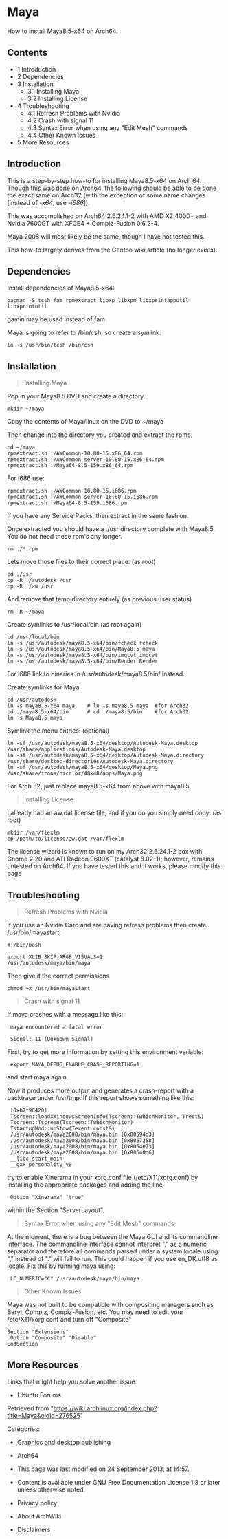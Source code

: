 Maya
====

How to install Maya8.5-x64 on Arch64.

Contents
--------

-   1 Introduction
-   2 Dependencies
-   3 Installation
    -   3.1 Installing Maya
    -   3.2 Installing License
-   4 Troubleshooting
    -   4.1 Refresh Problems with Nvidia
    -   4.2 Crash with signal 11
    -   4.3 Syntax Error when using any "Edit Mesh" commands
    -   4.4 Other Known Issues
-   5 More Resources

Introduction
------------

This is a step-by-step how-to for installing Maya8.5-x64 on Arch 64.
Though this was done on Arch64, the following should be able to be done
the exact same on Arch32 (with the exception of some name changes
[instead of *-x64*, use *-i686*]).

This was accomplished on Arch64 2.6.24.1-2 with AMD X2 4000+ and Nvidia
7600GT with XFCE4 + Compiz-Fusion 0.6.2-4.

Maya 2008 will most likely be the same, though I have not tested this.

This how-to largely derives from the Gentoo wiki article (no longer
exists).

Dependencies
------------

Install dependencies of Maya8.5-x64:

    pacman -S tcsh fam rpmextract libxp libxpm libxprintapputil libxprintutil

gamin may be used instead of fam

Maya is going to refer to /bin/csh, so create a symlink.

    ln -s /usr/bin/tcsh /bin/csh

Installation
------------

> Installing Maya

Pop in your Maya8.5 DVD and create a directory.

    mkdir ~/maya

Copy the contents of Maya/linux on the DVD to ~/maya

Then change into the directory you created and extract the rpms.

    cd ~/maya
    rpmextract.sh ./AWCommon-10.80-15.x86_64.rpm
    rpmextract.sh ./AWCommon-server-10.80-15.x86_64.rpm
    rpmextract.sh ./Maya64-8.5-159.x86_64.rpm

For i686 use:

    rpmextract.sh ./AWCommon-10.80-15.i686.rpm
    rpmextract.sh ./AWCommon-server-10.80-15.i686.rpm
    rpmextract.sh ./Maya64-8.5-159.i686.rpm

If you have any Service Packs, then extract in the same fashion.

Once extracted you should have a ./usr directory complete with Maya8.5.
You do not need these rpm's any longer.

    rm ./*.rpm

Lets move those files to their correct place: (as root)

    cd ./usr
    cp -R ./autodesk /usr
    cp -R ./aw /usr

And remove that temp directory entirely (as previous user status)

    rm -R ~/maya

Create symlinks to /usr/local/bin (as root again)

    cd /usr/local/bin
    ln -s /usr/autodesk/maya8.5-x64/bin/fcheck fcheck
    ln -s /usr/autodesk/maya8.5-x64/bin/Maya8.5 maya
    ln -s /usr/autodesk/maya8.5-x64/bin/imgcvt imgcvt
    ln -s /usr/autodesk/maya8.5-x64/bin/Render Render

For i686 link to binaries in /usr/autodesk/maya8.5/bin/ instead.

Create symlinks for Maya

    cd /usr/autodesk
    ln -s maya8.5-x64 maya    # ln -s maya8.5 maya  #for Arch32
    cd ./maya8.5-x64/bin      # cd ./maya8.5/bin    #for Arch32
    ln -s Maya8.5 maya

Symlink the menu entries: (optional)

    ln -sf /usr/autodesk/maya8.5-x64/desktop/Autodesk-Maya.desktop /usr/share/applications/Autodesk-Maya.desktop
    ln -sf /usr/autodesk/maya8.5-x64/desktop/Autodesk-Maya.directory /usr/share/desktop-directories/Autodesk-Maya.directory
    ln -sf /usr/autodesk/maya8.5-x64/desktop/Maya.png /usr/share/icons/hicolor/48x48/apps/Maya.png

For Arch 32, just replace maya8.5-x64 from above with maya8.5

> Installing License

I already had an aw.dat license file, and if you do you simply need
copy: (as root)

    mkdir /var/flexlm
    cp /path/to/license/aw.dat /var/flexlm

The license wizard is known to run on my Arch32 2.6.24.1-2 box with
Gnome 2.20 and ATI Radeon 9600XT (catalyst 8.02-1); however, remains
untested on Arch64. If you have tested this and it works, please modify
this page

Troubleshooting
---------------

> Refresh Problems with Nvidia

If you use an Nvidia Card and are having refresh problems then create
/usr/bin/mayastart:

    #!/bin/bash

    export XLIB_SKIP_ARGB_VISUALS=1
    /usr/autodesk/maya/bin/maya

Then give it the correct permissions

    chmod +x /usr/bin/mayastart

> Crash with signal 11

If maya crashes with a message like this:

     maya encountered a fatal error
     
     Signal: 11 (Unknown Signal)

First, try to get more information by setting this environment variable:

     export MAYA_DEBUG_ENABLE_CRASH_REPORTING=1

and start maya again.

Now it produces more output and generates a crash-report with a
backtrace under /usr/tmp. If this report shows something like this:

     [0xb7f96420]
     Tscreen::loadXWindowsScreenInfo(Tscreen::TwhichMonitor, Trect&)
     Tscreen::Tscreen(Tscreen::TwhichMonitor)
     TstartupWnd::unStow(Tevent const&)
     /usr/autodesk/maya2008/bin/maya.bin [0x80594d3]
     /usr/autodesk/maya2008/bin/maya.bin [0x8057258]
     /usr/autodesk/maya2008/bin/maya.bin [0x8054e23]
     /usr/autodesk/maya2008/bin/maya.bin [0x80640d6]
     __libc_start_main
     __gxx_personality_v0

try to enable Xinerama in your xorg.conf file (/etc/X11/xorg.conf) by
installing the appropriate packages and adding the line

     Option "Xinerama" "true"

within the Section "ServerLayout".

> Syntax Error when using any "Edit Mesh" commands

At the moment, there is a bug between the Maya GUI and its commandline
interface. The commandline interface cannot interpret "," as a numeric
separator and therefore all commands parsed under a system locale using
"," instead of "." will fail to run. This could happen if you use
en_DK.utf8 as locale. Fix this by running maya using:

     LC_NUMERIC="C" /usr/autodesk/maya/bin/maya

> Other Known Issues

Maya was not built to be compatible with compositing managers such as
Beryl, Compiz, Compiz-Fusion, etc. You may need to edit your
/etc/X11/xorg.conf and turn off "Composite"

    Section "Extensions"
     Option "Composite" "Disable"
    EndSection

More Resources
--------------

Links that might help you solve another issue:

-   Ubuntu Forums

Retrieved from
"https://wiki.archlinux.org/index.php?title=Maya&oldid=276525"

Categories:

-   Graphics and desktop publishing
-   Arch64

-   This page was last modified on 24 September 2013, at 14:57.
-   Content is available under GNU Free Documentation License 1.3 or
    later unless otherwise noted.
-   Privacy policy
-   About ArchWiki
-   Disclaimers
